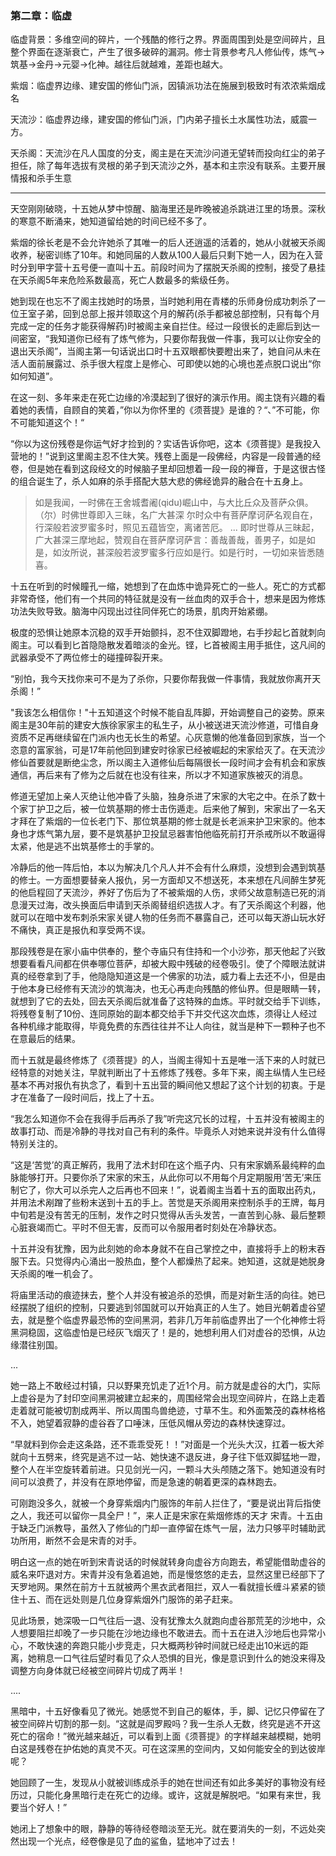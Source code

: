 ### 第二章：临虚

临虚背景：多维空间的碎片，一个残酷的修行之界。界面周围到处是空间碎片，且整个界面在逐渐衰亡，产生了很多破碎的漏洞。修士背景参考凡人修仙传，炼气->筑基->金丹->元婴->化神。越往后就越难，差距也越大。

紫烟：临虚界边缘、建安国的修仙门派，因镇派功法在施展到极致时有浓浓紫烟成名

天流沙：临虚界边缘，建安国的修仙门派，门内弟子擅长土水属性功法，威震一方。

天杀阁：天流沙在凡人国度的分支，阁主是在天流沙问道无望转而投向红尘的弟子担任，除了每年选拔有灵根的弟子到天流沙之外，基本和主宗没有联系。主要开展情报和杀手生意

---

天空刚刚破晓，十五她从梦中惊醒、脑海里还是昨晚被追杀跳进江里的场景。深秋的寒意不断涌来，她知道留给她的时间已经不多了。

紫烟的徐长老是不会允许她杀了其唯一的后人还逍遥的活着的，她从小就被天杀阁收养，秘密训练了10年。和她同届的人数从100人最后只剩下她一人，因为在入营时分到甲字营十五号便一直叫十五。前段时间为了摆脱天杀阁的控制，接受了悬挂在天杀阁5年来危险系数最高，死亡人数最多的紫级任务。

她到现在也忘不了阁主找她时的场景，当时她利用在青楼的乐师身份成功刺杀了一位王室子弟，回到总部上报并领取这个月的解药(杀手都被总部控制，只有每个月完成一定的任务才能获得解药)时被阁主亲自拦住。经过一段很长的走廊后到达一间密室，“我知道你已经有了炼气修为，只要你帮我做一件事，我可以让你安全的退出天杀阁”，当阁主第一句话说出口时十五双眼都快要瞪出来了，她自问从未在活人面前展露过、杀手很大程度上是修心、可即使以她的心境也差点脱口说出“你如何知道”。

在这一刻、多年来走在死亡边缘的冷漠起到了很好的演示作用。阁主饶有兴趣的看着她的表情，自顾自的笑着，”你以为你怀里的《须菩提》是谁的？“、”不可能，你不可能知道这个！“

“你以为这份残卷是你运气好才捡到的？实话告诉你吧，这本《须菩提》是我投入营地的！”说到这里阁主忍不住大笑。残卷上面是一段佛经，内容是一段普通的经卷，但是她在看到这段经文的时候脑子里却回想着一段一段的禅音，于是这很古怪的组合诞生了，杀人如麻的杀手搭配大慈大悲的佛经诡异的融合在十五身上。

>如是我闻，一时佛在王舍城耆阇(qidu)崛山中，与大比丘众及菩萨众俱。
>（尔）时佛世尊即入三昧，名广大甚深
>尔时众中有菩萨摩诃萨名观自在，行深般若波罗蜜多时，照见五蕴皆空，离诸苦厄。
>...
>即时世尊从三昧起，广大甚深三摩地起，赞观自在菩萨摩诃萨言：善哉善哉，善男子，如是如是，如汝所说，甚深般若波罗蜜多行应如是行。如是行时，一切如来皆悉随喜。

十五在听到的时候瞳孔一缩，她想到了在血炼中诡异死亡的一些人。死亡的方式都非常奇怪，他们有一个共同的特征就是没有一丝血肉的双手合十，想来是因为修炼功法失败导致。脑海中闪现出过往同伴死亡的场景，肌肉开始紧绷。

极度的恐惧让她原本沉稳的双手开始颤抖，忍不住双脚蹬地，右手抄起匕首就刺向阁主。可以看到匕首隐隐散发着暗淡的金光。铿，匕首被阁主用手抵住，这凡间的武器承受不了两位修士的碰撞碎裂开来。

“别怕，我今天找你来可不是为了杀你，只要你帮我做一件事情，我就放你离开天杀阁！”

"我该怎么相信你！"十五知道这个时候不能自乱阵脚，开始调整自己的姿势。原来阁主是30年前的建安大族徐家家主的私生子，从小被送进天流沙修道，可惜自身资质不足再继续留在门派内也无长生的希望。心灰意懒的他准备回到家族，当一个恣意的富家翁，可是17年前他回到建安时徐家已经被崛起的宋家给灭了。在天流沙修仙首要就是断绝尘念，所以阁主入道修仙后每隔很长一段时间才会有机会和家族通信，再后来有了修为之后就在也没有往来，所以才不知道家族被灭的消息。

修道无望加上亲人灭绝让他冲昏了头脑，独身杀进了宋家的大宅之中。在杀了数十个家丁护卫之后，被一位筑基期的修士击伤遁走。后来他了解到，宋家出了一名天才拜在了紫烟的一位长老门下、那位筑基期的修士就是长老派来护卫宋家的。他本身也才炼气第九层，要不是筑基护卫投鼠忌器害怕他临死前打开杀戒所以不敢逼得太紧，他是逃不出筑基修士的手掌的。

冷静后的他一阵后怕，本以为解决几个凡人并不会有什么麻烦，没想到会遇到筑基的修士。一方面想要替亲人报仇，另一方面却又不想送死，本来想在凡间醉生梦死的他启程回了天流沙，养好了伤后为了不被紫烟的人伤，求师父故意制造已死的消息漫天过海，改头换面后申请到天杀阁替组织选拔人才。有了天杀阁这个利器，他就可以在暗中发布刺杀宋家关键人物的任务而不暴露自己，还可以每天游山玩水好不痛快，真正是报仇和享受两不误。

那段残卷是在家小庙中供奉的，整个寺庙只有住持和一个小沙弥，那天他起了兴致想要看看凡间都在供奉哪位菩萨，却被大殿中残破的经卷吸引。使了个障眼法就讲真的经卷拿到了手，他隐隐知道这是一个佛家的功法，威力看上去还不小，但是由于他本身已经修有天流沙的筑海决，也无心再走向残酷的修仙界。但是眼睛一转，就想到了它的去处，回去天杀阁后就准备了这特殊的血炼。平时就交给手下训练，将残卷复制了10份、连同原始的副本都交给手下并交代这次血炼，须得让人经过各种机缘才能取得，毕竟免费的东西往往并不让人向往，就当是种下一颗种子也不在意最后的结果。

而十五就是最终修炼了《须菩提》的人，当阁主得知十五是唯一活下来的人时就已经特意的对她关注，早就判断出了十五修炼了残卷。多年下来，阁主纵情人生已经基本不再对报仇有执念了，看到十五出营的瞬间他又想起了这个计划的初衷。于是才在准备了一段时间后，找上了十五。

“我怎么知道你不会在我得手后再杀了我”听完这冗长的过程，十五并没有被阁主的故事打动、而是冷静的寻找对自己有利的条件。毕竟杀人对她来说并没有什么值得特别关注的。

“这是‘苦觉’的真正解药，我用了法术封印在这个瓶子内、只有宋家嫡系最纯粹的血脉能够打开。只要你杀了宋家的宋玉，从此你可以不用每个月定期服用‘苦无’来压制它了，你大可以杀完人之后再也不回来！”，说着阁主当着十五的面取出药丸，并用法术剐蹭了些粉末送到十五的手上。苦觉是天杀阁用来控制杀手的王牌，每月中旬若是没有苦无的压制，发作之时只觉得从舌头发苦，一直苦到心脉、最后整颗心脏衰竭而亡。平时不但无害，反而可以令服用者时刻处在冷静状态。

十五并没有犹豫，因为此刻她的命本身就不在自己掌控之中，直接将手上的粉末吞服下去。只觉得内心涌出一股热血，整个人都燥热了起来。她知道，这就是她脱身天杀阁的唯一机会了。

将庙里活动的痕迹抹去，整个人并没有被追杀的恐惧，而是对新生活的向往。她已经摆脱了组织的控制，只要逃到邻国就可以开始真正的人生了。她目光朝着虚谷望去，就是整个临虚界最恐怖的空间黑洞，若非几万年前临虚界出了一个化神修士将黑洞稳固，这临虚怕是已经灰飞烟灭了！是的，她想利用人们对虚谷的恐惧，从边缘潜往别国。

...

她一路上不敢经过村镇，只以野果充饥走了近1个月。前方就是虚谷的大门，实际上虚谷是为了封印空间黑洞被建立起来的，周围经常会出现空间碎片，在路上走着走着就可能被切割成两半、所以周围鸟兽绝迹，寸草不生。和外面繁茂的森林格格不入，她望着寂静的虚谷吞了口唾沫，压低风帽从旁边的森林快速穿过。

“早就料到你会走这条路，还不乖乖受死！！”对面是一个光头大汉，扛着一板大斧就向十五劈来，终究是逃不过一站、她快速不退反进，身子往下低双脚猛地一蹬，整个人在半空旋转着前进。只见剑光一闪，一颗斗大头颅随之落下。她知道没有时间可以浪费了，并没有在原地停留，而是急速的朝着更深的森林跑去。

可刚跑没多久，就被一个身穿紫烟内门服饰的年前人拦住了，“要是说出背后指使之人，我还可以留你一具全尸！”，来人正是宋家在紫烟修炼的天才 宋青。十五由于缺乏门派教导，虽然入了修仙的门却一直停留在炼气一层，法力只够平时辅助武功所用，断然不会是宋青的对手。

明白这一点的她在听到宋青说话的时候就转身向虚谷方向跑去，希望能借助虚谷的威名来吓退对方。宋青并没有急着追她，而是慢悠悠的走去，显然这里已经部下了天罗地网。果然在前方十五就被两个黑衣武者阻拦，双人一看就擅长缠斗紧紧的锁住十五、而在远处则是几位身穿紫烟外门服饰的弟子赶来。

见此场景，她深吸一口气往后一退、没有犹豫太久就跑向虚谷那荒芜的沙地中，众人想要阻拦却晚了一步只能在沙地边缘也不敢进去。而十五在进入沙地后也异常小心，不敢快速的奔跑只能小步竞走，只大概两秒钟时间就已经走出10米远的距离，她稍息一口气往后望时看见了众人恐惧的目光，像是意识到什么的她没来得及调整方向身体就已经被空间碎片切成了两半！

....

黑暗中，十五好像看见了微光。她感觉不到自己的躯体，手，脚、记忆只停留在了被空间碎片切割的那一刻。“这就是阎罗殿吗？我一生杀人无数，终究是逃不开这死亡的宿命！”微光越来越近，可以看到上面《须菩提》的字样越来越模糊，她明白这是残卷在护佑她的真灵不灭。可在这深黑的空间内，又如何能安全的到达彼岸呢？

她回顾了一生，发现从小就被训练成杀手的她在世间还有如此多美好的事物没有经历过，只能化身黑暗行走在死亡的边缘。或许，这就是解脱吧。“如果有来世，我要当个好人！”

她闭上了想象中的眼，静静的等待经卷暗淡至无光。就在要消失的一刻，不远处突然出现一个光点，经卷像是见了血的鲨鱼，猛地冲了过去！





